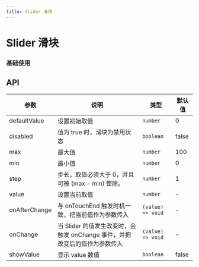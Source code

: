 ```yaml
---
title: Slider 滑块
---
```


# Slider 滑块

### 基础使用

<code src="./demos/demo1.tsx"></code>

## API

| 参数          | 说明                                                                       | 类型              | 默认值 |
| ------------- | -------------------------------------------------------------------------- | ----------------- | ------ |
| defaultValue  | 设置初始取值                                                               | `number`          | 0      |
| disabled      | 值为 true 时，滑块为禁用状态                                               | `boolean`         | false  |
| max           | 最大值                                                                     | `number`          | 100    |
| min           | 最小值                                                                     | `number`          | 0      |
| step          | 步长，取值必须大于 0，并且可被 (max - min) 整除。                          | `number`          | 1      |
| value         | 设置当前取值                                                               | `number`          | -      |
| onAfterChange | 与 onTouchEnd 触发时机一致，把当前值作为参数传入                           | `(value) => void` | -      |
| onChange      | 当 Slider 的值发生改变时，会触发 onChange 事件，并把改变后的值作为参数传入 | `(value) => void` | -      |
| showValue     | 显示 value 数值                                                            | `boolean`         | false  |
